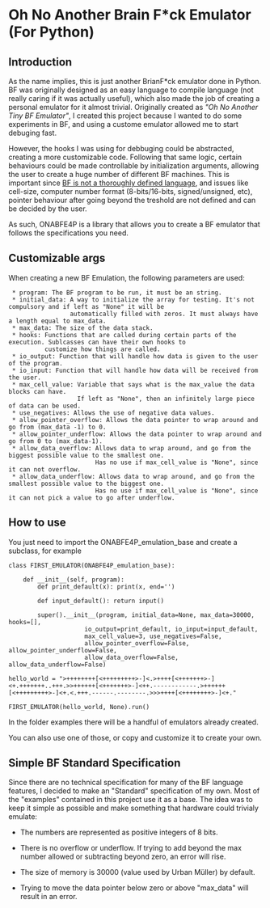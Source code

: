 # Oh No Another Brain F*ck Emulator (For Python)

## Introduction

As the name implies, this is just another BrianF*ck emulator done in Python. BF was originally designed as an easy language to compile language (not really caring if it was actually useful), which also made the job of creating a personal emulator for it almost trivial. Originally created as _"Oh No Another Tiny BF Emulator"_, I created this project because I wanted to do some experiments in BF, and using a custome emulator allowed me to start debuging fast. 

However, the hooks I was using for debbuging could be abstracted, creating a more customizable code. Following that same logic, certain behaviours could be made controllable by initialization arguments, allowing the user to create a huge number of different BF machines. This is important since [BF is not a thoroughly defined language](https://en.wikipedia.org/wiki/Brainfuck#Portability_issues), and issues like cell-size, computer number format (8-bits/16-bits, signed/unsigned, etc), pointer behaviour after going beyond the treshold are not defined and can be decided by the user.

As such, ONABFE4P is a library that allows you to create a BF emulator that follows the specifications you need.

## Customizable args

When creating a new BF Emulation, the following parameters are used:

     * program: The BF program to be run, it must be an string.
     * initial_data: A way to initialize the array for testing. It's not compulsory and if left as "None" it will be
                     automatically filled with zeros. It must always have a length equal to max_data.
     * max_data: The size of the data stack.
     * hooks: Functions that are called during certain parts of the execution. Sublcasses can have their own hooks to
              customize how things are called.
     * io_output: Function that will handle how data is given to the user of the program.
     * io_input: Function that will handle how data will be received from the user.
     * max_cell_value: Variable that says what is the max_value the data blocks can have.
                       If left as "None", then an infinitely large piece of data can be used.
     * use_negatives: Allows the use of negative data values.
     * allow_pointer_overflow: Allows the data pointer to wrap around and go from (max_data -1) to 0.
     * allow_pointer_underflow: Allows the data pointer to wrap around and go from 0 to (max_data-1).
     * allow_data_overflow: Allows data to wrap around, and go from the biggest possible value to the smallest one.
                            Has no use if max_cell_value is "None", since it can not overflow.
     * allow_data_underflow: Allows data to wrap around, and go from the smallest possible value to the biggest one.
                            Has no use if max_cell_value is "None", since it can not pick a value to go after underflow.

## How to use

You just need to import the ONABFE4P_emulation_base and create a subclass, for example

    class FIRST_EMULATOR(ONABFE4P_emulation_base):
  
        def __init__(self, program):
            def print_default(x): print(x, end='')

            def input_default(): return input()

            super().__init__(program, initial_data=None, max_data=30000, hooks=[],
                         io_output=print_default, io_input=input_default,
                         max_cell_value=3, use_negatives=False,
                         allow_pointer_overflow=False, allow_pointer_underflow=False,
                         allow_data_overflow=False, allow_data_underflow=False)
   
    hello_world = ">++++++++[<+++++++++>-]<.>++++[<+++++++>-]<+.+++++++..+++.>>++++++[<+++++++>-]<++.------------.>++++++[<+++++++++>-]<+.<.+++.------.--------.>>>++++[<++++++++>-]<+."

    FIRST_EMULATOR(hello_world, None).run()

In the folder examples there will be a handful of emulators already created. 

You can also use one of those, or copy and customize it to create your own.

## Simple BF Standard Specification

Since there are no technical specification for many of the BF language features, I decided to make an "Standard" specification of my own. Most of the "examples" contained in this project use it as a base. The idea was to keep it simple as possible and make something that hardware could trivialy emulate:

* The numbers are represented as positive integers of 8 bits. 

* There is no overflow or underflow. If trying to add beyond the max number allowed or subtracting beyond zero, an error will rise.

* The size of memory is 30000 (value used by  Urban Müller) by default.

* Trying to move the data pointer below zero or above "max_data" will result in an error.

